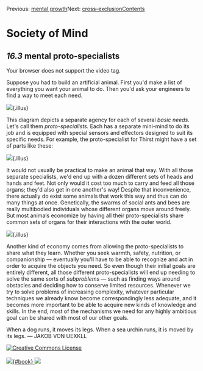 <div class="chapnav">

<span class="prev">Previous: [mental
growth](./som-16.2.html)</span><span class="next">Next:
[cross-exclusion](./som-16.4.html)</span><span
class="contents">[Contents](index.html)</span>
<div class="titlebar">

Society of Mind
===============

</div>

</div>

*16.3* mental proto-specialists
-------------------------------

Your browser does not support the video tag.

Suppose you had to build an artificial animal. First you'd make a list
of everything you want your animal to do. Then you'd ask your engineers
to find a way to meet each need.

![](./illus/ch16/16-2.png){.illus}

This diagram depicts a separate agency for each of several *basic
needs.* Let's call them *proto-specialists.* Each has a separate
mini-mind to do its job and is equipped with special sensors and
effectors designed to suit its specific needs. For example, the
proto-specialist for Thirst might have a set of parts like these:

![](./illus/ch16/16-3.png){.illus}

It would not usually be practical to make an animal that way. With all
those separate specialists, we'd end up with a dozen different sets of
heads and hands and feet. Not only would it cost too much to carry and
feed all those organs; they'd also get in one another's way! Despite
that inconvenience, there actually do exist some animals that work this
way and thus can do many things at once. Genetically, the swarms of
social ants and bees are really multibodied individuals whose different
organs move around freely. But most animals economize by having all
their proto-specialists share common sets of organs for their
interactions with the outer world.

![](./illus/ch16/16-4.png){.illus}

Another kind of economy comes from allowing the proto-specialists to
share what they learn. Whether you seek warmth, safety, nutrition, or
companionship — eventually you'll have to be able to recognize and act
in order to acquire the objects you need. So even though their initial
goals are entirely different, all those different proto-specialists will
end up needing to solve the same sorts of *subproblems* — such as
finding ways around obstacles and deciding how to conserve limited
resources. Whenever we try to solve problems of increasing complexity,
whatever particular techniques we already know become correspondingly
less adequate, and it becomes more important to be able to acquire new
kinds of knowledge and skills. In the end, most of the mechanisms we
need for any highly ambitious goal can be shared with most of our other
goals.

When a dog runs, it moves its legs. When a sea urchin runs, it is moved
by its legs. — JAKOB VON UEXKLL

<div class="footer">

[![Creative Commons
License](http://i.creativecommons.org/l/by-nc-sa/3.0/80x15.png)](http://creativecommons.org/licenses/by-nc-sa/3.0/deed.en_US)\
\
[![](./images/som_book.jpeg){#book}
![](./images/a_logo_17.gif)](http://www.amazon.com/gp/product/0671657135?ie=UTF8&camp=1789&creativeASIN=0671657135&linkCode=xm2&tag=marvinminsky)

</div>
